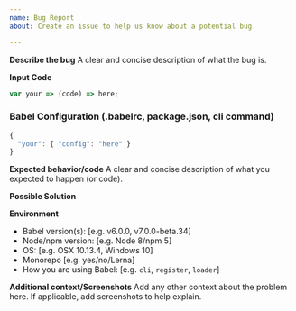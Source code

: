 ```yaml
---
name: Bug Report
about: Create an issue to help us know about a potential bug

---
```


**Describe the bug**
A clear and concise description of what the bug is.

**Input Code**
<!--- If you have link to our REPL or a standalone repo please link that! -->

```js
var your => (code) => here;
```

### Babel Configuration (.babelrc, package.json, cli command)

```js
{
  "your": { "config": "here" }
}
```

**Expected behavior/code**
A clear and concise description of what you expected to happen (or code).

**Possible Solution**
<!--- Only if you have suggestions on a fix/reason for the bug -->

**Environment**
- Babel version(s): [e.g. v6.0.0, v7.0.0-beta.34]
- Node/npm version: [e.g. Node 8/npm 5]
- OS: [e.g. OSX 10.13.4, Windows 10]
- Monorepo [e.g. yes/no/Lerna]
- How you are using Babel: [e.g. `cli`, `register`, `loader`]

**Additional context/Screenshots**
Add any other context about the problem here. If applicable, add screenshots to help explain.
